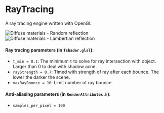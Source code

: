 # RayTracing
A ray tracing engine written with OpenGL

![Diffuse materials - Random reflection](/pics/random_reflection.gif "Diffuse materials using random refelction")
![Diffuse materials - Lambertian reflection](/pics/lambertian_reflection.gif "Diffuse materials using Lambertian refelction")
#### Ray tracing parameters (in `fshader.glsl`):
 - `t_min = 0.1`: The minimum `t` to solve for ray intersection with object. Larger than 0 to deal with shadow acne.
  - `rayStrength = 0.7`: Timed with strength of ray after each bounce. The lower the darker the scene.
  - `maxRayBounce = 10`: Limit number of ray bounce.
#### Anti-aliasing parameters (in `RenderAttributes.h`):
- `samples_per_pixel = 100`
